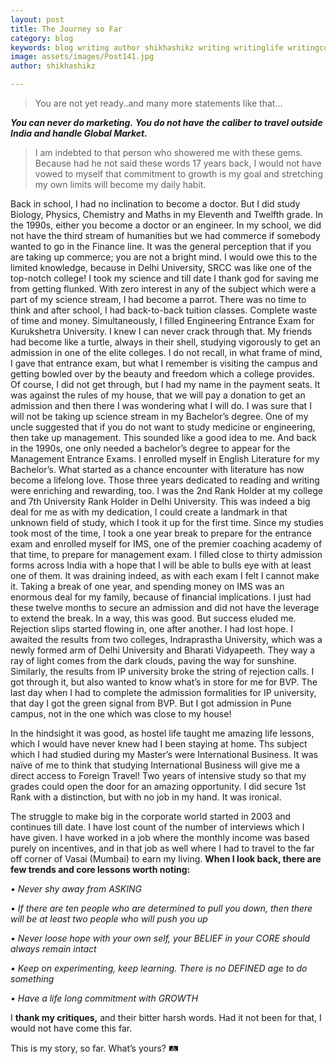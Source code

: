```yaml
---
layout: post
title: The Journey so Far
category: blog
keywords: blog writing author shikhashikz writing writinglife writingcommunity dailyblogpost dailyblogpostchallenge happiness suffering life experiences 
image: assets/images/Post141.jpg
author: shikhashikz

---
```

>You are not yet ready..and many more statements like that...


***You can never do marketing.***
***You do not have the caliber to travel outside India and handle Global Market.***

>I am indebted to that person who showered me with these gems. Because had he not said these words 17 years back, I would not have vowed to myself that commitment to growth is my goal and stretching my own limits will become my daily habit.
>

Back in school, I had no inclination to become a doctor. But I did study Biology, Physics, Chemistry and Maths in my Eleventh and Twelfth grade. In the 1990s, either you become a doctor or an engineer. In my school, we did not have the third stream of humanities but we had commerce if somebody wanted to go in the Finance line. It was the general perception that if you are taking up commerce; you are not a bright mind. I would owe this to the limited knowledge, because in Delhi University, SRCC was like one of the top-notch college! I took my science and till date I thank god for saving me from getting flunked. With zero interest in any of the subject which were a part of my science stream, I had become a parrot. There was no time to think and after school, I had back-to-back tuition classes. Complete waste of time and money. Simultaneously, I filled Engineering Entrance Exam for Kurukshetra University. I knew I can never crack through that. My friends had become like a turtle, always in their shell, studying vigorously to get an admission in one of the elite colleges. I do not recall, in what frame of mind, I gave that entrance exam, but what I remember is visiting the campus and getting bowled over by the beauty and freedom which a college provides. Of course, I did not get through, but I had my name in the payment seats. It was against the rules of my house, that we will pay a donation to get an admission and then there I was wondering what I will do. I was sure that I will not be taking up science stream in my Bachelor’s degree. One of my uncle suggested that if you do not want to study medicine or engineering, then take up management. This sounded like a good idea to me. And back in the 1990s, one only needed a bachelor’s degree to appear for the Management Entrance Exams. I enrolled myself in English Literature for my Bachelor’s. What started as a chance encounter with literature has now become a lifelong love. Those three years dedicated to reading and writing were enriching and rewarding, too. I was the 2nd Rank Holder at my college and 7th University Rank Holder in Delhi University. This was indeed a big deal for me as with my dedication, I could create a landmark in that unknown field of study, which I took it up for the first time. Since my studies took most of the time, I took a one year break to prepare for the entrance exam and enrolled myself for IMS, one of the premier coaching academy of that time, to prepare for management exam. I filled close to thirty admission forms across India with a hope that I will be able to bulls eye with at least one of them. It was draining indeed, as with each exam I felt I cannot make it. Taking a break of one year, and spending money on IMS was an enormous deal for my family, because of financial implications. I just had these twelve months to secure an admission and did not have the leverage to extend the break. In a way, this was good. But success eluded me. Rejection slips started flowing in, one after another. I had lost hope. I awaited the results from two colleges, Indraprastha University, which was a newly formed arm of Delhi University and Bharati Vidyapeeth. They way a ray of light comes from the dark clouds, paving the way for sunshine. Similarly, the results from IP university broke the string of rejection calls. I got through it, but also wanted to know what’s in store for me for BVP. The last day when I had to complete the admission formalities for IP university, that day I got the green signal from BVP. But I got admission in Pune campus, not in the one which was close to my house!

In the hindsight it was good, as hostel life taught me amazing life lessons, which I would have never knew had I been staying at home. Ths subject which I had studied during my Master’s were International Business. It was naïve of me to think that studying International Business will give me a direct access to Foreign Travel! Two years of intensive study so that my grades could open the door for an amazing opportunity. I did secure 1st Rank with a distinction, but with no job in my hand. It was ironical. 

The struggle to make big in the corporate world started in 2003 and continues till date. I have lost count of the number of interviews which I have given. I have worked in a job where the monthly income was based purely on incentives, and in that job as well where I had to travel to the far off corner of Vasai (Mumbai) to earn my living. **When I look back, there are few trends and core lessons worth noting:**

*•	Never shy away from ASKING*

*•	If there are ten people who are determined to pull you down, then there will be at least two people who will push you up*

*•	Never loose hope with your own self, your BELIEF in your CORE should always remain intact*

*•	Keep on experimenting, keep learning. There is no DEFINED age to do something*

*•	Have a life long commitment with GROWTH*

I **thank my critiques,** and their bitter harsh words. Had it not been for that, I would not have come this far.

This is my story, so far. What’s yours? 🛤️
